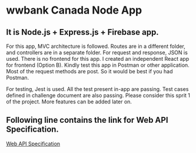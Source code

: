# wwbank Canada Node App

## It is  Node.js + Express.js + Firebase app. 

For this app, MVC architecture is followed. Routes are in a different folder, and controllers are in a separate folder. For request and response, JSON is used.
There is no frontend for this app. I created an independent React app for frontend (Option B). Kindly test this app in Postman or other application. 
Most of the request methods are post. So it would be best if you had Postman.

For testing, Jest is used. All the test present in-app are passing. Test cases defined in challenge document are also passing. 
Please consider this sprit 1 of the project. More features can be added later on.

## Following line contains the link for Web API Specification.

<a href="https://github.com/jassalss/wwbankNodeSln/blob/master/Web%20API%20Specification.pdf">Web API Specification</a>
